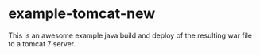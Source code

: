 # example-tomcat-new

This is an awesome example java build and deploy of the resulting
war file to a tomcat 7 server.

